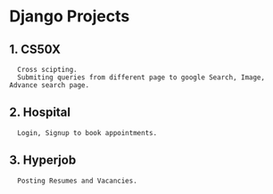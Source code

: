 # Django Projects

## 1. CS50X
      Cross scipting.
      Submiting queries from different page to google Search, Image, Advance search page.

## 2. Hospital
      Login, Signup to book appointments.

## 3. Hyperjob
      Posting Resumes and Vacancies.  
      